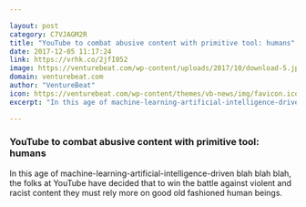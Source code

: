 ```yaml
---

layout: post
category: C7VJAGM2R
title: "YouTube to combat abusive content with primitive tool: humans"
date: 2017-12-05 11:17:24
link: https://vrhk.co/2jfI052
image: https://venturebeat.com/wp-content/uploads/2017/10/download-5.jpeg?fit=780%2C503&strip=all
domain: venturebeat.com
author: "VentureBeat"
icon: https://venturebeat.com/wp-content/themes/vb-news/img/favicon.ico
excerpt: "In this age of machine-learning-artificial-intelligence-driven blah blah blah, the folks at YouTube have decided that to win the battle against violent and racist content they must rely more on good old fashioned human beings."

---
```


### YouTube to combat abusive content with primitive tool: humans

In this age of machine-learning-artificial-intelligence-driven blah blah blah, the folks at YouTube have decided that to win the battle against violent and racist content they must rely more on good old fashioned human beings.